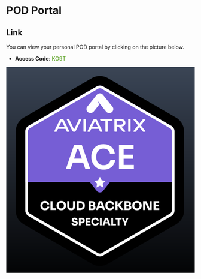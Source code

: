 # POD Portal

## Link
You can view your personal POD portal by clicking on the picture below.

- **Access Code**: <span style='color:#479608'>KO9T</span>

<a href="https://backbone-portal.ace.aviatrixlab.com/ " target="_blank">

![My image](images/pod.png)

</a>